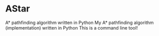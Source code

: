 # AStar
A* pathfinding algorithm written in Python
My A* pathfinding algorithm (implementation) written in Python
This is a command line tool!
